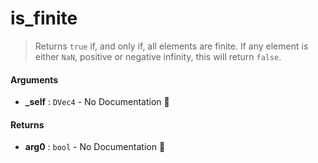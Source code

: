 # is\_finite

>  Returns `true` if, and only if, all elements are finite.  If any element is either
>  `NaN`, positive or negative infinity, this will return `false`.

#### Arguments

- **\_self** : `DVec4` \- No Documentation 🚧

#### Returns

- **arg0** : `bool` \- No Documentation 🚧